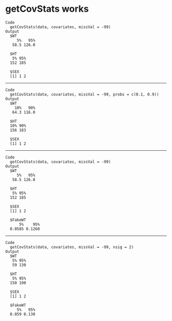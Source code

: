 # getCovStats works

    Code
      getCovStats(data, covariates, missVal = -99)
    Output
      $WT
         5%   95% 
       58.5 126.0 
      
      $HT
       5% 95% 
      152 185 
      
      $SEX
      [1] 1 2
      

---

    Code
      getCovStats(data, covariates, missVal = -99, probs = c(0.1, 0.9))
    Output
      $WT
        10%   90% 
       64.3 116.0 
      
      $HT
      10% 90% 
      156 183 
      
      $SEX
      [1] 1 2
      

---

    Code
      getCovStats(data, covariates, missVal = -99)
    Output
      $WT
         5%   95% 
       58.5 126.0 
      
      $HT
       5% 95% 
      152 185 
      
      $SEX
      [1] 1 2
      
      $FakeWT
          5%    95% 
      0.0585 0.1260 
      

---

    Code
      getCovStats(data, covariates, missVal = -99, nsig = 2)
    Output
      $WT
       5% 95% 
       59 130 
      
      $HT
       5% 95% 
      150 190 
      
      $SEX
      [1] 1 2
      
      $FakeWT
         5%   95% 
      0.059 0.130 
      

